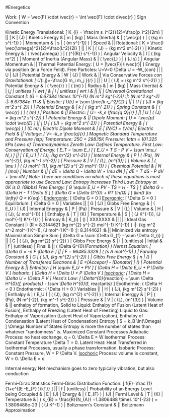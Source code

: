 #Energetics

Work: \[ W = \vec{F} \cdot \vec{r} = \int \vec{F} \cdot d\vec{r} \]
	Sign Convention

Kinetic Energy
	Translational: \[ K_{i} = \frac{m s_i^{2}}{2}=\frac{p_i^2}{2m} \]
		||
		| K 						| (J) 							| Kinetic Energy	&
		| m							| (kg)							| Mass (Inertia)	&
		| \( \vec{p} \)				| \( (kg m s^{-1}) \)			| Momentum			&
		| s							| \( (m s^{-1}) \)				| Speed				&
		||
	Rotational: \[ K = \frac{I \vec{\omega}^2}{2}=\frac{L^2}{2I} \]
		||
		| K 						| \( (J) =  (kg m^2 s^{-2}) \)	| Kinetic Energy						&
		| \( \vec{\omega} \)		| \( (^{(R)} s^{-1}) \)			| Angular Velocity						&
		| I							| \( (kg m^2) \)				| Moment of Inertia (Angular Mass)		&
		| \( \vec{L} \)				| \( (J s) \)					| Angular Momentum						&
		||
	Thermal
Potential Energy: \[ U = |\vec{F}|/|\vec{r}| \]
	Energy via position (in a Force Feild).
	Free Particles: U=V=0
	\Delta U = -W_{con}
		||
		| U					| (J)	| Potential Energy	&
		| W					| (J)	| Work				&
		||
		Via Conservative Forces	_con
	Gravitational: \[ U_{i,j}=-\frac{G m_i m_j }{r} \]
		||
		| U					| \( (J) =  (kg m^2 s^{-2}) \)	| Potential Energy	&
		| \( \vec{r} \)		| \( (m) \)						| Radius			&
		| m					| (kg)							| Mass (Inertia)	&
		| _i,j				| unitless						| i wrt j			&
		| _i				| unitless						| wrt i				&
		||
		||
		| Universal Gravitational Constant			|:	\(G = 6.67384 \times 10^{-11} (N m^2 kg^{-2})\)		:|:	(N m^2 kg^-2)	:|:	6.67384e-11	:&
		||
	Elastic: \[ U(r) = \sum \frac{k r_i^2}{2} \]
			||
			| U					| \( (J) =  (kg m^2 s^{-2}) \)	| Potential Energy	&
			| k					| \( (kg s^{-2}) \)				| Spring Constant	&
			| \( \vec{r} \)		| \( (m) \)						| Position			&
			||
	Electric: \[ U= -k_e \frac{q Q}{r} \]
		||
		| U					| \( (J) =  (kg m^2 s^{-2}) \)	| Potential Energy			&
		||
		Dipole Moment: \[ U = -\vec{p} \cdot \vec{E} \]
			||
			| U					| \( (J) =  (kg m^2 s^{-2}) \)	| Potential Energy			&
			| \( \vec{p} \)		| (C m)							| Electric Dipole Moment	&
			| E					| (N/C) = (V/m)					| Electric Field			&
			||
		Voltage: \[ V= -k_e \frac{q}{r} \]
	Magnetic
Standard Temperature and Pressure (stp)
	Temperature: 25C = 298.15K
	Pressure: 1atm = 101.325 kPa
Laws of Thermodynamics
	Zeroth Law: Defines Temperature.
	First Law: Conservation of Energy.
		\[ E_T = \sum E_i \]
		\[ E_U = T S - P V + \sum \mu_i N_i \]
			||
			| \( E_U \)	| \( (J), (kg m^{2} s^{-2}) \)						| Internal Energy		&
			| P			| \( (Pa), (N m^{-2}), (kg m^-1 s^{-2}) \)			| Pressure				&
			| V			| \( (L), (m^{3}) \)								| Volume				&
			| \( \mu \)	| \( (J mol^{-1}), (kg m^{2} s^{-2} mol^{-1}) \)	| Chemical Potential	&
			| N			| (mol)												| Number				&
			||
		\[ dE = \delta Q - \delta W + \mu dN \]
		\[ dE = T dS - P dV + \mu dN  \]
		Note: There are conditions on which of these equations is most appropriate to use 
	Second Law: Entropy Increases
	Third Law: Entropy at 0K is 0.
(Gibbs) Free Energy: \[ G \equiv E_U + PV - TS = H - TS \]
	\[ \Delta G = \Delta H - T \Delta S \]
	\[ \Delta G = \Delta G^{0} + RT \ln(Q) \]
		\[ \lim_{t \to \infty} Q = K_{eq} \]
	[Endergonic]("Non-Spontaneous"):	\[ \Delta G &gt; 0 \]
	[Exergonic]("Spontaneous"):			\[ \Delta G &lt; 0 \]
	Equilibrium:						\[ \Delta G = 0 \]
	Variables
		||
		| G			| (J)										| Gibbs Free Energy		&
		| \( E_U \)	| (J)										| Internal Energgy		&
		| P			| (Pa)										| Pressure				&
		| V			| (L)										| Volume				&
		| H			| \( (J), (J mol^{-1}) \)					| Enthalpy				&
		| T			| (K)										| Temperature			&
		| S			| \( (J K^{-1}), (J mol^{-1} K^{-1}) \)		| Entropy				&
		| K_{i}		| ()										| XXXXXXX				&
		||
		||
		| Ideal Gas Constant		|: \(R = 8.3144621 (kg m^{2} s^{-2} mol^{-1} K^{-1}) \)		:|:	(kg m^2 s^-2 mol^-1 K^-1), (J mol^-1 K^-1)	:|:	8.3144621 :&
		||
	Minimized via entropy Maximization
	Simple Sum
		\[ \Delta G = \sum \Delta G_{f} - \sum \Delta G_{i} \]
			||
			| G		| \( (J), (kg m^{2} s^{-2}) \)		| Gibbs Free Energy		&
			| i		| (unitless)						| Initial				&
			| f		| (unitless)						| Final					&
			||
		\( \Delta G^{0}_{Formation} \)
	Nernst Equation: \[ \Delta G = -n F \Delta E \]
		||
		| F = 96485.3329			| \(  (s A mol^{-1}) \)				| Faraday Constant					&
		| G							| \( (J), (kg m^{2} s^{-2}) \)		| Gibbs Free Energy					&
		| n							| ()								| Number of Transfered Electrons	&
		| E =[Accepor] - [Donator]	| ()								| Potential Energy					&
		||
Enthalpy: \[ H \equiv E_U + PV \]
	\[ \Delta H = \Delta E_U + P \Delta V  \]
	Isobaric: \[ \Delta H = \Delta U + P \Delta V  \]
	[Isochoric]("Isovolumetric"): \[ \Delta H = \Delta U + \Delta P V \]
	Hess's Law: \[ \Delta^{0}_{reaction} = \sum \Delta H^{0}_{f, products} - \sum \Delta H^{0}_{f, reactants} \]
	Exothermic:		\( \Delta H &lt; 0 \)
	Endothermic:	\( \Delta H &gt; 0 \)
	Variables
		||
		| H			| \( (J), (kg m^{2} s^{-2}) \)						| Enthalpy				&
		| \( E_U \)	| \( (J), (kg m^{2} s^{-2}) \)						| Internal Energgy		&
		| P			| \( (Pa), (N m^{-2}), (kg m^-1 s^{-2}) \)			| Pressure				&
		| V			| \( (L), (m^{3}) \)								| Volume				&
		||
	enthalpy of formation,
	Solid to Liquid: Enthalpy of Fusion (Latent Heat of Fusion), Enthalpy of Freezing (Latent Heat of Freezing)
	Liquid to Gas: Enthalpy of Vaporization (Latent Heat of Vaporization), Enthalpy of Condensation (Latent Heat of Condensation)
Entropy
	\[ S = k_B \ln(\Omega) \]
		\Omega Number of States
	Entropy is more the number of states than whatever "randomness" is.
	Maximized 
Constant Processes
	Adiabatic Process: no heat exchange, q = 0. \Delta E = W
	Isothermal Process: Constant Temperature \Delta T = 0.
		Latent Heat: Heat Transferred in Isothermal Processes, usually a phase transformation.
	Isobaric Process: Constant Pressure, W = P \Delta V.
	[Isochoric]("Isovolumetric") Process: volume is constant, W = 0. \Delta E = q

Internal energy
	Net mechanism goes to zero
	typically vibration, but also conduction
	

Fermi–Dirac Statistics
	Fermi-Dirac Distribution Function: \[ f(E)=\frac {1}{1+e^{(E -E_{F} )/kT}} \]
		||
		| f					| (unitless)		| Probability of an Energy Level being Occupied		&
		| E 				| (J)				| Energy											&
		| \( E_{F} \) 		| (J)				| Fermi Level										&
		| T					| (K) 				| Temperature										&
		| \( k_{B} = \frac{R}{N_{A}} =1.3806488 \times 10^{-23} \) = 1.3806488e-23	| \( (J K^-1) \)	| Boltzmann's Constant	&
		||
		Boltzmann Approximation